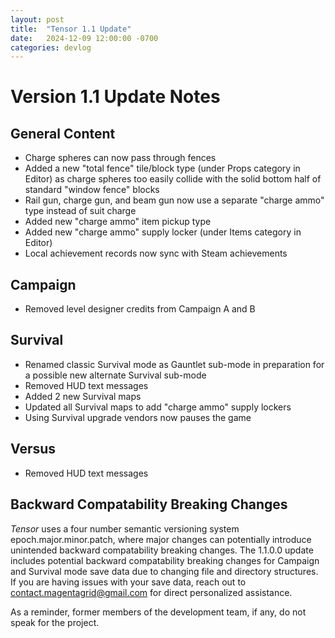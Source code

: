 ```yaml
---
layout: post
title:  "Tensor 1.1 Update"
date:   2024-12-09 12:00:00 -0700
categories: devlog
---
```


# Version 1.1 Update Notes
## General Content
- Charge spheres can now pass through fences
- Added a new "total fence" tile/block type (under Props category in Editor) as charge spheres too easily collide with the solid bottom half of standard "window fence" blocks
- Rail gun, charge gun, and beam gun now use a separate "charge ammo" type instead of suit charge
- Added new "charge ammo" item pickup type
- Added new "charge ammo" supply locker (under Items category in Editor)
- Local achievement records now sync with Steam achievements
## Campaign
- Removed level designer credits from Campaign A and B
## Survival
- Renamed classic Survival mode as Gauntlet sub-mode in preparation for a possible new alternate Survival sub-mode
- Removed HUD text messages
- Added 2 new Survival maps
- Updated all Survival maps to add "charge ammo" supply lockers
- Using Survival upgrade vendors now pauses the game
## Versus
- Removed HUD text messages

## Backward Compatability Breaking Changes
*Tensor* uses a four number semantic versioning system epoch.major.minor.patch, where major changes can potentially introduce unintended backward compatability breaking changes. The 1.1.0.0 update includes potential backward compatability breaking changes for Campaign and Survival mode save data due to changing file and directory structures. If you are having issues with your save data, reach out to [contact.magentagrid@gmail.com](mailto:contact.magentagrid@gmail.com) for direct personalized assistance.

As a reminder, former members of the development team, if any, do not speak for the project.